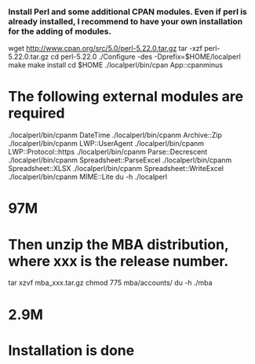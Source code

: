 ### Install Perl and some additional CPAN modules. Even if perl is already installed, I recommend to have your own installation for the adding of modules.
wget http://www.cpan.org/src/5.0/perl-5.22.0.tar.gz
tar -xzf perl-5.22.0.tar.gz
cd perl-5.22.0
./Configure -des -Dprefix=$HOME/localperl
make
make install
cd $HOME
./localperl/bin/cpan App::cpanminus
# The following external modules are required
./localperl/bin/cpanm DateTime 
./localperl/bin/cpanm Archive::Zip
./localperl/bin/cpanm LWP::UserAgent
./localperl/bin/cpanm LWP::Protocol::https
./localperl/bin/cpanm Parse::Decrescent
./localperl/bin/cpanm Spreadsheet::ParseExcel
./localperl/bin/cpanm Spreadsheet::XLSX
./localperl/bin/cpanm Spreadsheet::WriteExcel
./localperl/bin/cpanm MIME::Lite
du -h ./localperl
# 97M
# Then unzip the MBA distribution, where xxx is the release number.
tar xzvf mba_xxx.tar.gz
chmod 775 mba/accounts/
du -h ./mba
# 2.9M
# Installation is done 